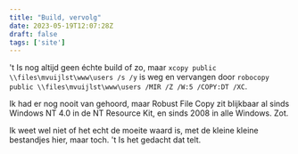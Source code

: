 ```yaml
---
title: "Build, vervolg"
date: 2023-05-19T12:07:28Z
draft: false
tags: ['site']
---
```


't Is nog altijd geen échte build of zo, maar `xcopy public \\files\mvuijlst\www\users /s /y` is weg en vervangen door `robocopy public \\files\mvuijlst\www\users /MIR /Z /W:5 /COPY:DT /XC`. 

Ik had er nog nooit van gehoord, maar Robust File Copy zit blijkbaar al sinds Windows NT 4.0 in de NT Resource Kit, en sinds 2008 in alle Windows. Zot. 

Ik weet wel niet of het echt de moeite waard is, met de kleine kleine bestandjes hier, maar toch. 't Is het gedacht dat telt. 